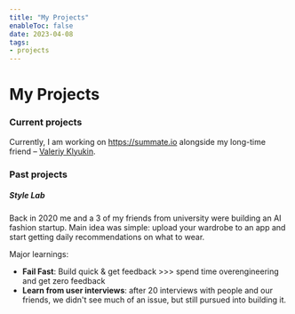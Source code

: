 ```yaml
---
title: "My Projects"
enableToc: false
date: 2023-04-08
tags:
- projects
---
```

# My Projects
### Current projects
Currently, I am working on https://summate.io alongside my long-time friend – [Valeriy Klyukin](https://twitter.com/vklyukinc).

### Past projects
##### Style Lab
Back in 2020 me and a 3 of my friends from university were building an AI fashion startup. Main idea was simple: upload your wardrobe to an app and start getting daily recommendations on what to wear.

Major learnings:
- **Fail Fast**: Build quick & get feedback >>> spend time overengineering and get zero feedback
- **Learn from user interviews**: after 20 interviews with people and our friends, we didn't see much of an issue, but still pursued into building it.